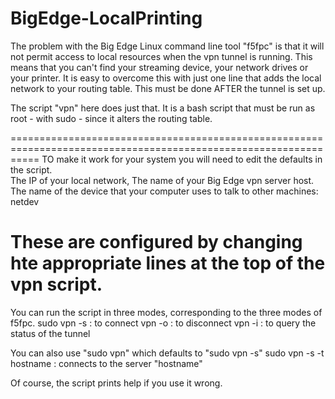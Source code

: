 # BigEdge-LocalPrinting
The problem with the Big Edge Linux command line tool "f5fpc" is that it will not permit access to local resources when the vpn tunnel is running.
This means that you can't find your streaming device, your network drives or your printer.
It is easy to overcome this with just one line that adds the local network to your routing table.  This must be done AFTER the tunnel is set up.

The script "vpn" here does just that.  It is a bash script that must be run as root - with sudo - since it alters the routing table.

=================================================================================================================
TO make it work for your system you will need to edit the defaults in the script.  
The IP of your local network,
The name of your Big Edge vpn server host.
The name of the device that your computer uses to talk to other machines: netdev

These are configured by changing hte appropriate lines at the top of the vpn script.
======================================================================================================

You can run the script in three modes, corresponding to the three modes of f5fpc.
sudo vpn -s : to connect
vpn -o : to disconnect
vpn -i : to query the status of the tunnel

You can also use "sudo vpn" which defaults to "sudo vpn -s" 
sudo vpn -s -t hostname : connects to the server "hostname"

Of course, the script prints help if you use it wrong.
